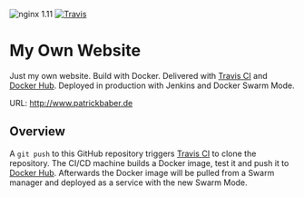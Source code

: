![nginx 1.11](https://img.shields.io/badge/nginx-1.11-brightgreen.svg?style=flat-square) [![Travis](https://img.shields.io/travis/patrickbaber/website.svg?style=flat-square)](https://travis-ci.org/patrickbaber/website)

# My Own Website

Just my own website. Build with Docker. Delivered with [Travis CI](https://travis-ci.org/patrickbaber/website) and 
[Docker Hub](https://hub.docker.com/r/patrickbaber/website/). Deployed in production with Jenkins and Docker Swarm Mode.

URL: http://www.patrickbaber.de

## Overview

A `git push` to this GitHub repository triggers [Travis CI](https://travis-ci.org/patrickbaber/website) to clone the 
repository. The CI/CD machine builds a Docker image, test it and push it to 
[Docker Hub](https://hub.docker.com/r/patrickbaber/website/). Afterwards the Docker image will be pulled from a 
Swarm manager and deployed as a service with the new Swarm Mode.